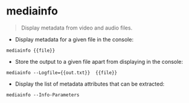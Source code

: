 # mediainfo

> Display metadata from video and audio files.

- Display metadata for a given file in the console:

`mediainfo {{file}}`

- Store the output to a given file apart from displaying in the console:

`mediainfo --Logfile={{out.txt}}  {{file}}`

- Display the list of metadata attributes that can be extracted:

`mediainfo --Info-Parameters`
